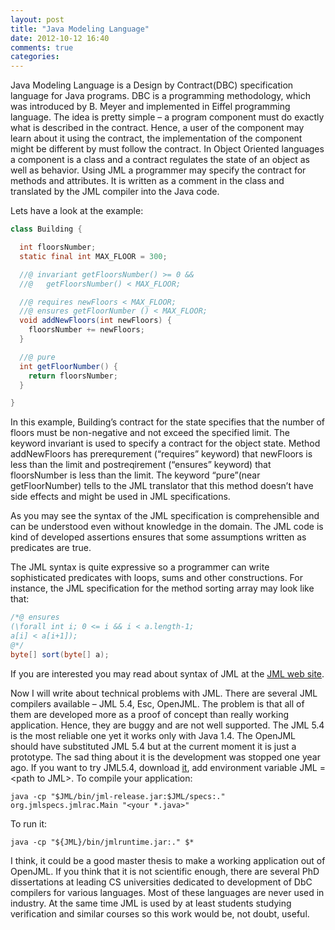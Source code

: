 ```yaml
---
layout: post
title: "Java Modeling Language"
date: 2012-10-12 16:40
comments: true
categories: 
---
```


Java Modeling Language is a Design by Contract(DBC) specification language for Java programs. DBC is a programming methodology, 
which was introduced by B. Meyer and implemented in Eiffel programming language. The idea is pretty simple – a program component must do exactly 
what is described in the contract. Hence, a user of the component may learn about it using the contract, the implementation of the component 
might be different by must follow the contract. In Object Oriented languages a component is a class and a contract regulates the state of an object as well as behavior.
Using JML a programmer may specify the contract for methods and attributes. It is written as a comment in the class and 
translated by the JML compiler into the Java code. 
<!--more-->
Lets have a look at the example:
``` java
class Building {

  int floorsNumber;
  static final int MAX_FLOOR = 300;

  //@ invariant getFloorsNumber() >= 0 && 
  //@	getFloorsNumber() < MAX_FLOOR;

  //@ requires newFloors < MAX_FLOOR;
  //@ ensures getFloorNumber () < MAX_FLOOR;
  void addNewFloors(int newFloors) {
	floorsNumber += newFloors;
  }

  //@ pure
  int getFloorNumber() {
	return floorsNumber;
  }

}
```

In this example, Building’s contract for the state specifies that the number of floors must be non-negative and not exceed the specified limit.
The keyword invariant is used to specify a contract for the object state. Method addNewFloors has prerequrement (“requires” keyword) that newFloors 
is less than the limit and postreqirement (“ensures” keyword) that floorsNumber is less than the limit. The keyword “pure”(near getFloorNumber) 
tells to the JML translator that this method doesn’t have side effects and might be used in JML specifications.

As you may see the syntax of the JML specification is comprehensible and can be understood even without knowledge in the domain. 
The JML code is kind of developed assertions ensures that some assumptions written as predicates are true.

The JML syntax is quite expressive so a programmer can write sophisticated predicates with loops, sums and other constructions. 
For instance, the JML specification for the method sorting array may look like that:

``` java 
/*@ ensures 
(\forall int i; 0 <= i && i < a.length-1;
a[i] < a[i+1]);
@*/
byte[] sort(byte[] a);
```

If you are interested you may read about syntax of JML at the <a href="http://www.eecs.ucf.edu/~leavens/JML/papers.shtml">JML web site</a>.

Now I will write about technical problems with JML. There are several JML compilers available – JML 5.4, Esc, OpenJML. The problem is 
that all of them are developed more as a proof of concept than really working application.  Hence, they are buggy and are not well supported. 
The JML 5.4 is the most reliable one yet it works only with Java 1.4. The OpenJML should have substituted JML 5.4 but at the current 
moment it is just a prototype. The sad thing about it is the development was stopped one year ago.
If you want to try JML5.4, download <a href="http://www2.icorsi.ch/mod/resource/view.php?id=54421">it</a>, add environment variable JML = \<path to JML\>.
To compile your application:
```
java -cp "$JML/bin/jml-release.jar:$JML/specs:." org.jmlspecs.jmlrac.Main "<your *.java>"
```
To run it:
```
java -cp "${JML}/bin/jmlruntime.jar:." $*
```

I think, it could be a good master thesis to make a working application out of OpenJML. If you think that it is not scientific enough, 
there are several PhD dissertations at leading CS universities dedicated to development of DbC compilers for various languages. 
Most of these languages are never used in industry. At the same time JML is used by at least students studying verification and similar courses so this work would be, not doubt, useful.
